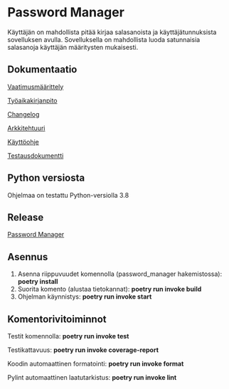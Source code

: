 # Password Manager

Käyttäjän on mahdollista pitää kirjaa salasanoista ja käyttäjätunnuksista sovelluksen avulla. Sovelluksella on mahdollista luoda satunnaisia salasanoja käyttäjän määritysten mukaisesti.


## Dokumentaatio
[Vaatimusmäärittely](https://github.com/iidaw/ot-harjoitustyo/blob/master/password_manager/dokumentaatio/vaatimusmaarittely.md)

[Työaikakirjanpito](https://github.com/iidaw/ot-harjoitustyo/blob/master/password_manager/dokumentaatio/tyoaikakirjanpito.md)

[Changelog](https://github.com/iidaw/ot-harjoitustyo/blob/master/password_manager/dokumentaatio/changelog.md)

[Arkkitehtuuri](https://github.com/iidaw/ot-harjoitustyo/blob/master/password_manager/dokumentaatio/arkkitehtuuri.md)

[Käyttöohje](https://github.com/iidaw/ot-harjoitustyo/blob/master/password_manager/dokumentaatio/kayttohje.md)

[Testausdokumentti](https://github.com/iidaw/ot-harjoitustyo/blob/master/password_manager/dokumentaatio/testaus.md)


## Python versiosta
Ohjelmaa on testattu Python-versiolla 3.8


## Release

[Password Manager](https://github.com/iidaw/python-password-manager/releases/tag/password_manager)


## Asennus 
1. Asenna riippuvuudet komennolla (password_manager hakemistossa): **poetry install**
2. Suorita komento (alustaa tietokannat): **poetry run invoke build**
3. Ohjelman käynnistys: **poetry run invoke start**

## Komentorivitoiminnot
Testit komennolla: **poetry run invoke test**

Testikattavuus: **poetry run invoke coverage-report**

Koodin automaattinen formatointi: **poetry run invoke format**

Pylint automaattinen laatutarkistus: **poetry run invoke lint**
